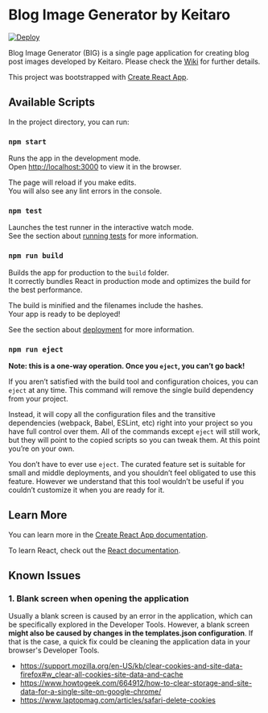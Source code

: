 # Blog Image Generator by Keitaro

[![Deploy](https://github.com/keitaroinc/blog-image-generator/actions/workflows/deploy.yml/badge.svg)](https://github.com/keitaroinc/blog-image-generator/actions/workflows/deploy.yml)

Blog Image Generator (BIG) is a single page application for creating blog post images developed by Keitaro. Please check the [Wiki](https://github.com/keitaroinc/blog-image-generator/wiki) for further details.

This project was bootstrapped with [Create React App](https://github.com/facebook/create-react-app).

## Available Scripts

In the project directory, you can run:

### `npm start`

Runs the app in the development mode.\
Open [http://localhost:3000](http://localhost:3000) to view it in the browser.

The page will reload if you make edits.\
You will also see any lint errors in the console.

### `npm test`

Launches the test runner in the interactive watch mode.\
See the section about [running tests](https://facebook.github.io/create-react-app/docs/running-tests) for more information.

### `npm run build`

Builds the app for production to the `build` folder.\
It correctly bundles React in production mode and optimizes the build for the best performance.

The build is minified and the filenames include the hashes.\
Your app is ready to be deployed!

See the section about [deployment](https://facebook.github.io/create-react-app/docs/deployment) for more information.

### `npm run eject`

**Note: this is a one-way operation. Once you `eject`, you can’t go back!**

If you aren’t satisfied with the build tool and configuration choices, you can `eject` at any time. This command will remove the single build dependency from your project.

Instead, it will copy all the configuration files and the transitive dependencies (webpack, Babel, ESLint, etc) right into your project so you have full control over them. All of the commands except `eject` will still work, but they will point to the copied scripts so you can tweak them. At this point you’re on your own.

You don’t have to ever use `eject`. The curated feature set is suitable for small and middle deployments, and you shouldn’t feel obligated to use this feature. However we understand that this tool wouldn’t be useful if you couldn’t customize it when you are ready for it.

## Learn More

You can learn more in the [Create React App documentation](https://facebook.github.io/create-react-app/docs/getting-started).

To learn React, check out the [React documentation](https://reactjs.org/).

## Known Issues

### 1. Blank screen when opening the application

Usually a blank screen is caused by an error in the application, which can be specifically explored in the Developer Tools. However, a blank screen **might also be caused by changes in the templates.json configuration**. If that is the case, a quick fix could be cleaning the application data in your browser's Developer Tools.

- https://support.mozilla.org/en-US/kb/clear-cookies-and-site-data-firefox#w_clear-all-cookies-site-data-and-cache
- https://www.howtogeek.com/664912/how-to-clear-storage-and-site-data-for-a-single-site-on-google-chrome/
- https://www.laptopmag.com/articles/safari-delete-cookies
